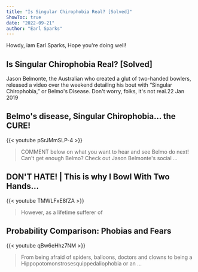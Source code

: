 ```yaml
---
title: "Is Singular Chirophobia Real? [Solved]"
ShowToc: true 
date: "2022-09-21"
author: "Earl Sparks" 
---
```


Howdy, iam Earl Sparks, Hope you're doing well!
## Is Singular Chirophobia Real? [Solved]
Jason Belmonte, the Australian who created a glut of two-handed bowlers, released a video over the weekend detailing his bout with “Singular Chirophobia,” or Belmo's Disease. Don't worry, folks, it's not real.22 Jan 2019

## Belmo's disease, Singular Chirophobia... the CURE!
{{< youtube pSrJMmSLP-4 >}}
>COMMENT below on what you want to hear and see Belmo do next! Can't get enough Belmo? Check out Jason Belmonte's social ...

## DON'T HATE! | This is why I Bowl With Two Hands...
{{< youtube TMWLFxE8fZA >}}
>However, as a lifetime sufferer of 

## Probability Comparison: Phobias and Fears
{{< youtube qBw6eHhz7NM >}}
>From being afraid of spiders, balloons, doctors and clowns to being a Hippopotomonstrosesquippedaliophobia or an ...

